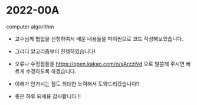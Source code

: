 # 2022-00A
computer algorithm

- 교수님께 협업을 신청하여서 배운 내용들을 파이썬으로 코드 작성해보았습니다.
- 그리디 알고리즘부터 진행하였습니다!

- 오류나 수정점들을 https://open.kakao.com/o/sArzziVd 으로 말씀해 주시면 빠르게 수정하도록 하겠습니다. 
- 이해가 안가시는 점도 최대한 노력해서 도와드리겠습니다!!
- 좋은 하루 되세용 감사합니다 !!

